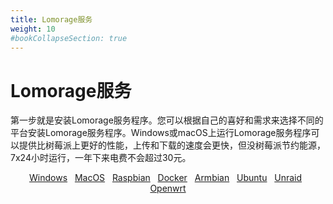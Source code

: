 ```yaml
---
title: Lomorage服务
weight: 10
#bookCollapseSection: true
---
```


# Lomorage服务

第一步就是安装Lomorage服务程序。您可以根据自己的喜好和需求来选择不同的平台安装Lomorage服务程序。Windows或macOS上运行Lomorage服务程序可以提供比树莓派上更好的性能，上传和下载的速度会更快，但没树莓派节约能源，7x24小时运行，一年下来电费不会超过30元。

<p align="center">
<a href="/zh/docs/Installation/lomorage-service/installation-win/" title="Windows上安装Lomorage服务" class="badge windows">Windows</a>
&nbsp;
<a href="/zh/docs/Installation/lomorage-service/installation-osx/" title="MacOS上安装Lomorage服务" class="badge osx">MacOS</a>
&nbsp;
<a href="/zh/docs/Installation/lomorage-service/installation-pi/" title="树莓派上安装Lomorage服务" class="badge raspberrypi">Raspbian</a>
&nbsp;
<a href="/zh/docs/Installation/lomorage-service/installation-docker/" title="Docker上安装Lomorage服务" class="badge docker">Docker</a>
&nbsp;
<a href="/zh/docs/Installation/lomorage-service/installation-armbian/" title="Armbian上安装Lomorage服务" class="badge armbian">Armbian</a>
&nbsp;
<a href="/zh/docs/Installation/lomorage-service/installation-ubuntu/" title="Ubuntu上安装Lomorage服务" class="badge ubuntu">Ubuntu</a>
&nbsp;
<a href="/zh/docs/Installation/lomorage-service/installation-unraid/" title="Unraid上安装Lomorage服务" class="badge unraid">Unraid</a>
&nbsp;
<a href="/docs/Installation/lomorage-service/installation-openwrt/" title="Install Lomorage service on OpenWRT" class="badge openwrt">Openwrt</a>
</p>
